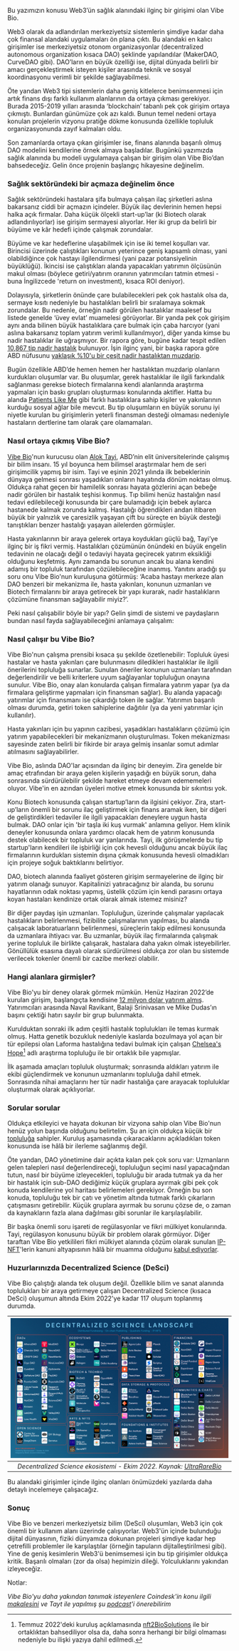 Bu yazımızın konusu Web3’ün sağlık alanındaki ilginç bir girişimi olan Vibe Bio. 

Web3 olarak da adlandırılan merkeziyetsiz sistemlerin şimdiye kadar daha çok finansal alandaki uygulamaları ön plana çıktı. Bu alandaki en kalıcı girişimler ise merkeziyetsiz otonom organizasyonlar (decentralized autonomous organization kısaca DAO) şeklinde yapılandılar (MakerDAO, CurveDAO gibi). DAO’ların en büyük özelliği ise, dijital dünyada belirli bir amacı gerçekleştirmek isteyen kişiler arasında teknik ve sosyal koordinasyonu verimli bir şekilde sağlayabilmesi. 

Öte yandan Web3 tipi sistemlerin daha geniş kitlelerce benimsenmesi için artık finans dışı farklı kullanım alanlarının da ortaya çıkması gerekiyor. Burada 2015-2019 yılları arasında ‘blockchain’ tabanlı pek çok girişim ortaya çıkmıştı. Bunlardan günümüze çok azı kaldı. Bunun temel nedeni ortaya konulan projelerin vizyonu pratiğe dökme konusunda özellikle topluluk organizasyonunda zayıf kalmaları oldu. 

Son zamanlarda ortaya çıkan girişimler ise, finans alanında başarılı olmuş DAO modelini kendilerine örnek almaya başladılar. Bugünkü yazımızda sağlık alanında bu modeli uygulamaya çalışan bir girişim olan Vibe Bio’dan bahsedeceğiz. Gelin önce projenin başlangıç hikayesine değinelim. 

### Sağlık sektöründeki bir açmaza değinelim önce

Sağlık sektöründeki hastalara şifa bulmaya çalışan ilaç şirketleri aslına bakarsanız ciddi bir açmazın içindeler. Büyük ilaç devlerinin hemen hepsi halka açık firmalar. Daha küçük ölçekli start-up’lar (ki Biotech olarak adlandırılıyorlar) ise girişim sermayesi alıyorlar. Her iki grup da belirli bir büyüme ve kâr hedefi içinde çalışmak zorundalar. 

Büyüme ve kar hedeflerine ulaşabilmek için ise iki temel koşulları var. Birincisi üzerinde çalıştıkları konunun yeterince geniş kapsamlı olması, yani olabildiğince çok hastayı ilgilendirmesi (yani pazar potansiyelinin büyüklüğü). İkincisi ise çalıştıkları alanda yapacakları yatırımın ölçüsünün makul olması (böylece getiri/yatırım oranının yatırımcıları tatmin etmesi - buna İngilizcede 'return on investment), kısaca ROI deniyor). 

Dolayısıyla, şirketlerin önünde çare bulabilecekleri pek çok hastalık olsa da, sermaye kısıtı nedeniyle bu hastalıkları belirli bir sıralamaya sokmak zorundalar. Bu nedenle, örneğin nadir görülen hastalıklar maalesef bu listede genelde ‘üvey evlat’ muamelesi görüyorlar. Bir yanda pek çok girişim aynı anda bilinen büyük hastalıklara çare bulmak için çaba harcıyor (yani aslına bakarsanız toplam yatırım verimli kullanılmıyor), diğer yanda kimse bu nadir hastalıklar ile uğraşmıyor. Bir rapora göre, bugüne kadar tespit edilen [10,867 tip nadir hastalık](https://rare-x.org/blog/2022/06/07/rare-x-releases-new-report-that-uncovers-large-number-of-previously-uncounted-rare-diseases/) bulunuyor. İşin ilginç yani, bir başka rapora göre ABD nüfusunu [yaklaşık %10'u bir çeşit nadir hastalıktan muzdarip](https://phrma.org/Scientific-Innovation/Progress-in-Fighting-Rare-Diseases). 

Bugün özellikle ABD’de hemen hemen her hastalıktan muzdarip olanların kurdukları oluşumlar var. Bu oluşumlar, gerek hastalıklar ile ilgili farkındalık sağlanması gerekse biotech firmalarına kendi alanlarında araştırma yapmaları için baskı grupları oluşturması konularında aktifler. Hatta bu alanda [Patients Like Me](https://www.patientslikeme.com/) gibi farklı hastalıklara sahip kişiler ve yakınlarının kurduğu sosyal ağlar bile mevcut. Bu tip oluşumların en büyük sorunu iyi niyetle kurulan bu girişimlerin yeterli finansman desteği olmaması nedeniyle hastaların dertlerine tam olarak çare olamamaları. 

### Nasıl ortaya çıkmış Vibe Bio?
[Vibe Bio](https://www.vibebio.com/)'nun kurucusu olan [Alok Tayi](https://twitter.com/aloktayi), ABD’nin elit üniversitelerinde çalışmış bir bilim insanı. 15 yıl boyunca hem bilimsel araştırmalar hem de seri girişimcilik yapmış bir isim. Tayi ve eşinin 2021 yılında ilk bebeklerinin dünyaya gelmesi sonrası yaşadıkları onların hayatında dönüm noktası olmuş. Oldukça rahat geçen bir hamilelik sonrası hayata gözlerini açan bebeğe nadir görülen bir hastalık teşhisi konmuş. Tıp bilimi henüz hastalığın nasıl tedavi edilebileceği konusunda bir çare bulamadığı için bebek aylarca hastanede kalmak zorunda kalmış. Hastalığı öğrendikleri andan itibaren büyük bir yalnızlık ve çaresizlik yaşayan çift bu süreçte en büyük desteği tanıştıkları benzer hastalığı yaşayan ailelerden görmüşler. 

Hasta yakınlarının bir araya gelerek ortaya koydukları güçlü bağ, Tayi’ye ilginç bir iş fikri vermiş. Hastalıkları çözümünün önündeki en büyük engelin tedavinin ne olacağı değil o tedaviyi hayata geçirecek yatırım eksikliği olduğunu keşfetmiş. Aynı zamanda bu sorunun ancak bu alana kendini adamış bir topluluk tarafından çözülebileceğine inanmış. Yanıtını aradığı şu soru onu Vibe Bio'nun kuruluşuna götürmüş: ‘Acaba hastayı merkeze alan DAO benzeri bir mekanizma ile, hasta yakınları, konunun uzmanları ve Biotech firmalarını bir araya getirecek bir yapı kurarak, nadir hastalıkların çözümüne finansman sağlayabilir miyiz?’. 

Peki nasıl çalışabilir böyle bir yapı? Gelin şimdi de sistemi ve paydaşların bundan nasıl fayda sağlayabileceğini anlamaya çalışalım: 

### Nasıl çalışır bu Vibe Bio?
Vibe Bio'nun çalışma prensibi kısaca şu şekilde özetlenebilir: Topluluk üyesi hastalar ve hasta yakınları çare bulunmasını diledikleri hastalıklar ile ilgili önerilerini topluluğa sunarlar. Sunulan öneriler konunun uzmanları tarafından değerlendirilir ve belli kriterlere uyum sağlayanlar topluluğun onayına sunulur. Vibe Bio, onay alan konularda çalışan firmalara yatırım yapar (ya da firmalara geliştirme yapmaları için finansman sağlar). Bu alanda yapacağı yatırımlar için finansmanı ise çıkardığı token ile sağlar. Yatırımın başarılı olması durumda, getiri token sahiplerine dağıtılır (ya da yeni yatırımlar için kullanılır).

Hasta yakınları için bu yapının cazibesi, yaşadıkları hastalıkların çözümü için yatırım yapabilecekleri bir mekanizmanın oluşturulması. Token mekanizması sayesinde zaten belirli bir fikirde bir araya gelmiş insanlar somut adımlar atılmasını sağlayabilirler. 

Vibe Bio, aslında DAO'lar açısından da ilginç bir deneyim. Zira genelde bir amaç etrafından bir araya gelen kişilerin yaşadığı en büyük sorun, daha sonrasında sürdürülebilir şekilde hareket etmeye devam edememeleri oluyor.  Vibe'in en azından üyeleri motive etmek konusunda bir sıkıntısı yok.

Konu Biotech konusunda çalışan startup’ların da ilgisini çekiyor. Zira, start-up’ların önemli bir sorunu ilaç geliştirmek için finans aramak iken, bir diğeri de geliştirdikleri tedaviler ile ilgili yapacakları deneylere uygun hasta bulmak. DAO onlar için 'bir taşla iki kuş vurmak' anlamına geliyor. Hem klinik deneyler konusunda onlara yardımcı olacak hem de yatırım konusunda destek olabilecek bir topluluk var yanlarında. Tayi, ilk görüşmelerde bu tip startup'ların kendileri ile işbirliği için çok hevesli olduğunu ancak büyük ilaç firmalarının kurdukları sistemin dışına çıkmak konusunda hevesli olmadıkları için projeye soğuk baktıklarını belirtiyor. 

DAO, biotech alanında faaliyet gösteren girişim sermayelerine de ilginç bir yatırım olanağı sunuyor. Kapitalinizi yatıracağınız bir alanda, bu sorunu hayatlarının odak noktası yapmış, üstelik çözüm için kendi parasını ortaya koyan hastaları kendinize ortak olarak almak istemez misiniz?

Bir diğer paydaş işin uzmanları. Topluluğun, üzerinde çalışmalar yapılacak hastalıkların belirlenmesi, fizibilite çalışmalarının yapılması, bu alanda çalışacak laboratuarların belirlenmesi, süreçlerin takip edilmesi konusunda da uzmanlara ihtiyacı var. Bu uzmanlar, büyük ilaç firmalarında çalışmak yerine topluluk ile birlikte çalışarak, hastalara daha yakın olmak isteyebilirler. Gönüllülük esasına dayalı olarak sürdürülmesi oldukça zor olan bu sistemde verilecek tokenler önemli bir cazibe merkezi olabilir. 

### Hangi alanlara girmişler?
Vibe Bio'yu bir deney olarak görmek mümkün. Henüz Haziran 2022’de kurulan girişim, başlangıçta kendisine [12 milyon dolar yatırım almış](https://twitter.com/VibeBio/status/1539580110344491008?s=20). Yatırımcıları arasında Naval Ravikant, Balaji Srinivasan ve Mike Dudas’ın başını çektiği hatırı sayılır bir grup bulunmakta.

Kurulduktan sonraki ilk adım çeşitli hastalık toplulukları ile temas kurmak olmuş. Hatta genetik bozukluk nedeniyle kaslarda bozulmaya yol açan bir tür epilepsi olan Laforma hastalığına tedavi bulmak için çalışan [Chelsea's Hope](https://chelseashope.org/)[^1] adlı araştırma topluluğu ile bir ortaklık bile yapmışlar. 

İlk aşamada amaçları topluluk oluşturmak; sonrasında aldıkları yatırım ile ekibi güçlendirmek ve konunun uzmanlarını topluluğa dahil etmek. Sonrasında nihai amaçlarını her tür nadir hastalığa çare arayacak topluluklar oluşturmak olarak açıklıyorlar. 

### Sorular sorular

Oldukça etkileyici ve hayata dokunan bir vizyona sahip olan Vibe Bio'nun henüz yolun başında olduğunu belirtelim. Şu an için oldukça küçük bir [topluluğa](https://discord.gg/vibebio) sahipler. Kuruluş aşamasında çıkaracaklarını açıkladıkları token konusunda ise hâlâ bir ilerleme sağlanmış değil.

Öte yandan, DAO yönetimine dair açıkta kalan pek çok soru var: Uzmanların gelen talepleri nasıl değerlendireceği, topluluğun seçimi nasıl yapacağından tutun, nasıl bir büyüme izleyecekleri, topluluğu bir arada tutmak ya da her bir hastalık için sub-DAO dediğimiz küçük gruplara ayırmak gibi pek çok konuda kendilerine yol haritası belirlemeleri gerekiyor. Örneğin bu son konuda, topluluğu tek bir çatı ve yönetim altında tutmak farklı çıkarların çatışmasını getirebilir. Küçük gruplara ayırmak bu sorunu çözse de, o zaman da kaynakların fazla alana dağılması gibi sorunlar ile karşılaşılabilir. 

Bir başka önemli soru işareti de regülasyonlar ve fikri mülkiyet konularında. Tayi, regülasyon konusunu büyük bir problem olarak görmüyor. Diğer taraftan Vibe Bio yetkilileri fikri mülkiyet alanında çözüm olarak sunulan [IP-NFT](https://www.molecule.to/blog/ip-nfts-for-researchers-a-new-biomedical-funding-paradigm)'lerin kanuni altyapısının hâlâ bir muamma olduğunu [kabul ediyorlar](https://vibebio.substack.com/p/the-next-wave-of-biotechnology). 

### Huzurlarınızda Decentralized Science (DeSci)

Vibe Bio çalıştığı alanda tek oluşum değil. Özellikle bilim ve sanat alanında toplulukları bir araya getirmeye çalışan Decentralized Science (kısaca DeSci) oluşumun altında Ekim 2022'ye kadar 117 oluşum toplanmış durumda. 

| ![DeSci](/assets/decentralized_science.jpg)|
|:--:| 
| *Decentralized Science ekosistemi - Ekim 2022. Kaynak: [UltraRareBio](https://ultrarare.bio/)*|

Bu alandaki girişimler içinde ilginç olanları önümüzdeki yazılarda daha detaylı incelemeye çalışacağız. 

### Sonuç

Vibe Bio ve benzeri merkeziyetsiz bilim (DeSci) oluşumları, Web3 için çok önemli bir kullanım alanı üzerinde çalışıyorlar. Web3'ün içinde bulunduğu dijital dünyasının,  fiziki dünyamıza dokunan projeleri şimdiye kadar hep çetrefilli problemler ile karşılaştılar (örneğin tapuların dijitalleştirilmesi gibi). Yine de geniş kesimlerin Web3'ü benimsemesi için bu tip girişimler oldukça kritik. Başarılı olmaları (zor da olsa) hepimizin dileği. Yolculuklarını yakından izleyeceğiz. 

Notlar: 

*Vibe Bio'yu daha yakından tanımak isteyenlere Coindesk'in konu ilgili [makalesini](https://www.coindesk.com/layer2/2022/07/15/a-dao-for-diseases-how-vibe-bio-plans-to-retool-biotech-funding/) ve Tayt ile yapılmış şu [podcast](https://www.theblock.co/post/154203/vibe-bio-ceo-explains-how-this-dao-plans-to-revolutionize-the-trillion-dollar-pharmaceutical-industry)'i önerebilirim*

[^1]: Temmuz 2022'deki kuruluş açıklamasında [nft2BioSolutions](https://nf2biosolutions.org/) ile bir ortaklıktan bahsediliyor olsa da, daha sonra herhangi bir bilgi olmaması nedeniyle bu ilişki yazıya dahil edilmedi. 
